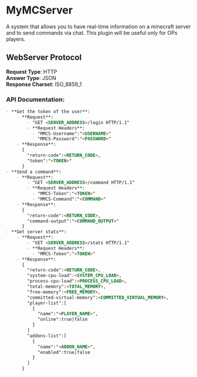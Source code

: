 # MyMCServer
A system that allows you to have real-time information on a minecraft server and to send commands via chat.
This plugin will be useful only for OPs players.

## WebServer Protocol
**Request Type**: HTTP\
**Answer Type**: JSON\
**Response Charset**: ISO_8859_1
### API Documentation:
```markdown
- **Get the token of the user**:
    - **Request**:
        - "GET <SERVER_ADDRESS>/login HTTP/1.1"
        - **Request Headers**:
          - "MMCS-Username":"<USERNAME>"
          - "MMCS-Password":"<PASSWORD>"
    - **Response**:
      {
        "return-code":<RETURN_CODE>,
        "token":"<TOKEN>"
      }
- **Send a command**:
    - **Request**:
        - "GET <SERVER_ADDRESS>/command HTTP/1.1"
        - **Request Headers**:
          - "MMCS-Token":"<TOKEN>"
          - "MMCS-Command":"<COMMAND>"
    - **Response**:
      {
        "return-code":<RETURN_CODE>,
        "command-output":"<COMMAND_OUTPUT>"
      }
- **Get server stats**:
    - **Request**:
        - "GET <SERVER_ADDRESS>/stats HTTP/1.1"
        - **Request Headers**:
          - "MMCS-Token":"<TOKEN>"
    - **Response**:
      {
        "return-code":<RETURN_CODE>,
        "system-cpu-load":<SYSTEM_CPU_LOAD>,
        "process-cpu-load":<PROCESS_CPU_LOAD>,
        "total-memory":<TOTAL_MEMORY>,
        "free-memory":<FREE_MEMORY>,
        "committed-virtual-memory":<COMMITTED_VIRTUAL_MEMORY>,
        "player-list":[
          {
            "name":"<PLAYER_NAME>",
            "online":true|false
          }
        ]
        "addons-list":[
          {
            "name":"<ADDON_NAME>",
            "enabled":true|false
          }
        ]
      }
```
